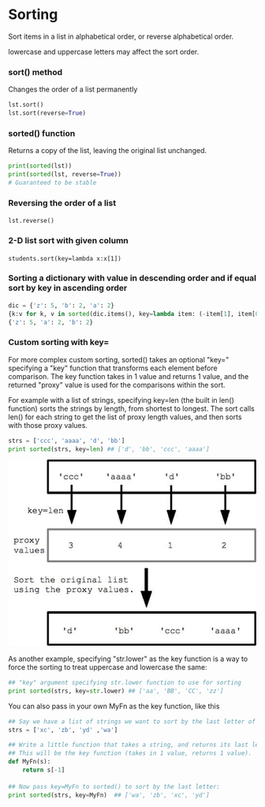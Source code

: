 # Sorting

Sort items in a list in alphabetical order, or reverse alphabetical order.

lowercase and uppercase letters may affect the sort order.

### sort() method

Changes the order of a list permanently

```python
lst.sort()
lst.sort(reverse=True)
```

### sorted() function

Returns a copy of the list, leaving the original list unchanged.

```python
print(sorted(lst))
print(sorted(lst, reverse=True))
# Guaranteed to be stable
```

### Reversing the order of a list

`lst.reverse()`

### 2-D list sort with given column

`students.sort(key=lambda x:x[1])`

### Sorting a dictionary with value in descending order and if equal sort by key in ascending order

```python
dic = {'z': 5, 'b': 2, 'a': 2}
{k:v for k, v in sorted(dic.items(), key=lambda item: (-item[1], item[0]))}
{'z': 5, 'a': 2, 'b': 2}
```

### Custom sorting with key=

For more complex custom sorting, sorted() takes an optional "key=" specifying a "key" function that transforms each element before comparison. The key function takes in 1 value and returns 1 value, and the returned "proxy" value is used for the comparisons within the sort.

For example with a list of strings, specifying key=len (the built in len() function) sorts the strings by length, from shortest to longest. The sort calls len() for each string to get the list of proxy length values, and then sorts with those proxy values.

```python
strs = ['ccc', 'aaaa', 'd', 'bb']
print sorted(strs, key=len) ## ['d', 'bb', 'ccc', 'aaaa']
```

![image](../../media/Sorting-image1.jpg)

As another example, specifying "str.lower" as the key function is a way to force the sorting to treat uppercase and lowercase the same:

```python
## "key" argument specifying str.lower function to use for sorting
print sorted(strs, key=str.lower) ## ['aa', 'BB', 'CC', 'zz']
```

You can also pass in your own MyFn as the key function, like this

```python
## Say we have a list of strings we want to sort by the last letter of the string
strs = ['xc', 'zb', 'yd' ,'wa']
```

```python
## Write a little function that takes a string, and returns its last letter.
## This will be the key function (takes in 1 value, returns 1 value).
def MyFn(s):
    return s[-1]

## Now pass key=MyFn to sorted() to sort by the last letter:
print sorted(strs, key=MyFn)  ## ['wa', 'zb', 'xc', 'yd']
```
